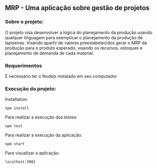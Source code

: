 ## MRP - Uma aplicação sobre gestão de projetos

### Sobre o projeto:

O projeto visa desenvolver a lógica do planejamento da produção usando qualquer linguagem para exemplicar o planejamento da produção de lapiseiras. Visando apartir de valores preestabelecidos gerar o MRP da produção para o produto esperado, visando os recursos, estoques e planejamento de demanda de cada material.

### Requerimentos

É necessário ter o Nodejs instalado em seu computador

### Execução do projeto:

Installation:

`npm install`  

Para realizar a execução dos testes:

`npm test`  

Para realizar a execução da aplicação:

`npm start`  

Para visualizar a aplicação:

`localhost:3001`  
